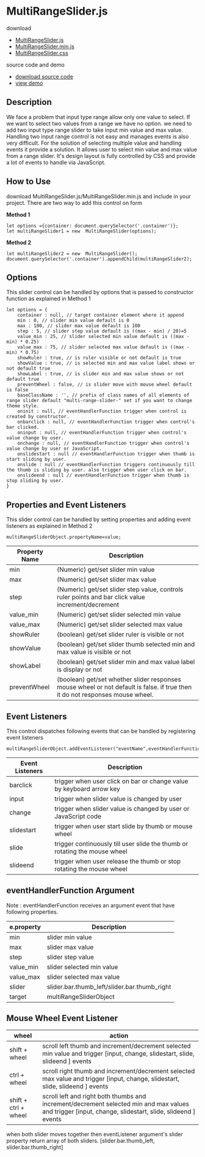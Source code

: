 # MultiRangeSlider.js
download 
 - [MultiRangeSlider.js](https://raw.githubusercontent.com/developergovindgupta/multirangeslider/main/js/MultiRangeSlider.js)
 - [MultiRangeSlider.min.js](https://raw.githubusercontent.com/developergovindgupta/multirangeslider/main/js/MultiRangeSlider.min.js)
 - [MultiRangeSlider.css](https://raw.githubusercontent.com/developergovindgupta/multirangeslider/main/css/MultiRangeSlider.css)

source code and demo
 - [download source code](https://github.com/developergovindgupta/multirangeslider) 
 - [view demo](https://20cpl.csb.app/)


## Description
We face a problem that input type range allow only one value to select. If we want to select two values from a range we have no option. we need to add two input type range slider to take input min value and max value. Handling two input range control is not easy and manages events is also very difficult.
For the solution of selecting multiple value and handling events it provide a solution. It allows user to select min value and max value from a range slider. It's design layout is fully controlled by CSS and provide a lot of events to handle via JavaScript.

## How to Use

download MultiRangeSlider.js/MultiRangeSlider.min.js and include in your project.
There are two way to add this control on form 

**Method 1**

    let options ={container: document.querySelector('.container')};
    let multiRangeSlider1 = new  MultiRangeSlider(options);

**Method 2**

    let multiRangeSlider2 = new  MultiRangeSlider();
    document.querySelector('.container').appendChild(multiRangeSlider2);

## Options
This slider control can be handled by options that is passed to constructor function as explained in Method 1

    let options = {
	    container : null, // target container element where it append
	    min : 0, // slider min value default is 0
	    max : 100, // slider max value default is 100
	    step : 5, // slider step value default is ((max - min) / 20)=5
	    value_min : 25, // slider selected min value default is ((max - min) * 0.25)
	    value_max : 75, // slider selected max value default is ((max - min) * 0.75)
	    showRuler : true, // is ruler visible or not default is true
	    showValue : true, // is selected min and max value label shows or not default true
	    showLabel : true, // is slider min and max value shows or not default true
	    preventWheel : false, // is slider move with mouse wheel default is false
	    baseClassName : '', // prefix of class names of all elements of range slider default "multi-range-slider-" set if you want to change theme style.
	    oninit : null, // eventHandlerFunction trigger when control is created by constructor.
	    onbarclick : null, // eventHandlerFunction trigger when control's bar clicked.
	    oninput : null, // eventHandlerFunction trigger when control's value change by user.
	    onchange : null, // eventHandlerFunction trigger when control's value change by user or JavaScript. 
	    onslidestart : null // eventHandlerFunction trigger when thumb is start sliding by user.
	    onslide : null // eventHandlerFunction triggers continuously till the thumb is sliding by user. also trigger when user click on bar.
	    onslideend : null // eventHandlerFunction trigger when thumb is stop sliding by user.
    }

## Properties and Event Listeners
This slider control can be handled by setting properties and adding event listeners as explained in Method 2

    multiRangeSliderObject.propertyName=value; 


| Property Name | Description|
|--|--|
|min|(Numeric) get/set slider min value|	
|max|(Numeric) get/set slider max value|
|step|(Numeric) get/set slider step value, controls ruler points and bar click value increment/decrement |
|value_min|(Numeric) get/set slider selected min value|
|value_max|(Numeric) get/set slider selected max value|
|showRuler|(boolean) get/set slider ruler is visible or not|
|showValue|(boolean) get/set slider thumb selected min and max value is visible or not|
|showLabel|(boolean) get/set slider min and max value label is display or not|
|preventWheel|(boolean) get/set whether slider responses mouse wheel or not default is false. if true then it do not responses mouse wheel.|

## Event Listeners 
This control dispatches following events that can be handled by registering event listeners 

    multiRangeSliderObject.addEventListener("eventName",eventHandlerFunction);


 | Event Listeners | Description|
|--|--|
|barclick|trigger when user click on bar or change value by keyboard arrow key|
|input| trigger when slider value is changed by user|
|change| trigger when slider value is changed by user or JavaScript code|
|slidestart | trigger when user start slide by thumb or mouse wheel|
|slide | trigger continuously till user slide the thumb or rotating the mouse wheel|
|slideend| trigger when user release the thumb or stop rotating the mouse wheel|

 ## eventHandlerFunction Argument
 Note : eventHandlerFunction receives an argument event that have following properties.
 
 
|e.property| Description |
|--|--|
| min | slider min value |
|max| slider max value|
|step| slider step value|
|value_min| slider selected min value|
|value_max| slider selected max value|
|slider| slider.bar.thumb_left/slider.bar.thumb_right|
|target| multiRangeSliderObject|

## Mouse Wheel Event Listener

|wheel| action  |
|--|--|
| shift + wheel | scroll left thumb and increment/decrement selected min value and trigger [input, change, slidestart, slide, slideend ] events |
|ctrl + wheel| scroll right thumb and increment/decrement selected max value and trigger [input, change, slidestart, slide, slideend ] events|
|shift + ctrl + wheel| scroll left and right both thumbs and increment/decrement selected min and max values and trigger [input, change, slidestart, slide, slideend ] events|


when both slider moves together then eventListener argument's slider property return array of both sliders. [slider.bar.thumb_left, slider.bar.thumb_right]


